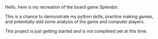 Hello, here is my recreation of the board game Splendor.

This is a chance to demonstrate my python skills, practice making games, and potentially add some analysis of the game and computer players.

This project is just getting started and is not completed yet at this time.
